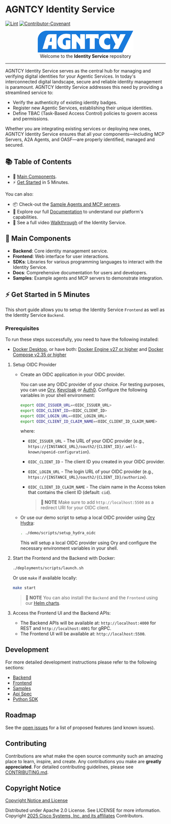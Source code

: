 # AGNTCY Identity Service

[![Lint](https://github.com/agntcy/identity-service/actions/workflows/lint.yml/badge.svg?branch=main)](https://github.com/marketplace/actions/super-linter)
[![Contributor-Covenant](https://img.shields.io/badge/Contributor%20Covenant-2.1-fbab2c.svg)](CODE_OF_CONDUCT.md)

<p align="center">
  <a href="https://agntcy.org">
    <picture>
      <source media="(prefers-color-scheme: dark)" srcset="img/logo-white.png" width="300">
      <img alt="" src="img/logo-color.png" width="300">
    </picture>
  </a>
  <br />
  <caption>Welcome to the <b>Identity Service</b> repository</caption>
</p>

---

AGNTCY Identity Service serves as the central hub for managing and verifying digital identities for your Agentic Services. In today's interconnected digital landscape, secure and reliable identity management is paramount. AGNTCY Identity Service addresses this need by providing a streamlined service to:

- Verify the authenticity of existing identity badges.
- Register new Agentic Services, establishing their unique identities.
- Define TBAC (Task-Based Access Control) policies to govern access and permissions.

Whether you are integrating existing services or deploying new ones, AGNTCY Identity Service ensures that all your components—including MCP Servers, A2A Agents, and OASF—are properly identified, managed and secured.

## 📚 Table of Contents

- 🌟 [Main Components](#-main-components).
- ⚡️ [Get Started](#%EF%B8%8F-get-started-in-5-minutes) in 5 Minutes.

You can also:

- 📦 Check-out the [Sample Agents and MCP servers](samples/README.md).
- 📘 Explore our full [Documentation](https://identity-docs.outshift.com/) to understand our platform's capabilities.
- 📝 See a full video [Walkthrough](https://www.youtube.com/watch?v=CO3YwjRXyQo&t=1s) of the Identity Service.

## 🌟 Main Components

- **Backend**: Core identity management service.
- **Frontend**: Web interface for user interactions.
- **SDKs**: Libraries for various programming languages to interact with the Identity Service.
- **Docs**: Comprehensive documentation for users and developers.
- **Samples**: Example agents and MCP servers to demonstrate integration.

## ⚡️ Get Started in 5 Minutes

This short guide allows you to setup the Identity Service `Frontend` as well as the Identity Service `Backend`.

### Prerequisites

To run these steps successfully, you need to have the following installed:

- [Docker Desktop](https://docs.docker.com/get-docker/), or have both: [Docker Engine v27 or higher](https://docs.docker.com/engine/install/) and [Docker Compose v2.35 or higher](https://docs.docker.com/compose/install/)

1. Setup OIDC Provider

   - Create an OIDC application in your OIDC provider.

     You can use any OIDC provider of your choice. For testing purposes, you can use [Ory](https://www.ory.sh/), [Keycloak](https://www.keycloak.org/) or [Auth0](https://auth0.com/).
     Configure the following variables in your shell environment:

     ```bash
     export OIDC_ISSUER_URL=<OIDC_ISSUER_URL>
     export OIDC_CLIENT_ID=<OIDC_CLIENT_ID>
     export OIDC_LOGIN_URL=<OIDC_LOGIN_URL>
     export OIDC_CLIENT_ID_CLAIM_NAME=<OIDC_CLIENT_ID_CLAIM_NAME>
     ```

     where:

     - `OIDC_ISSUER_URL` - The URL of your OIDC provider (e.g., `https://{INSTANCE_URL}/oauth2/{CLIENT_ID}/.well-known/openid-configuration`).
     - `OIDC_CLIENT_ID` - The client ID you created in your OIDC provider.
     - `OIDC_LOGIN_URL` - The login URL of your OIDC provider (e.g., `https://{INSTANCE_URL}/oauth2/{CLIENT_ID}/authorize`).
     - `OIDC_CLIENT_ID_CLAIM_NAME` - The claim name in the Access token that contains the client ID (default: `cid`).

       > **📝 NOTE**
       > Make sure to add `http://localhost:5500` as a redirect URI for your OIDC client.

   - Or use our demo script to setup a local OIDC provider using [Ory Hydra](https://www.ory.sh/):

     ```bash
     . ./demo/scripts/setup_hydra_oidc
     ```

     This will setup a local OIDC provider using Ory and configure the necessary environment variables in your shell.

2. Start the Frontend and the Backend with Docker:

   ```bash
   ./deployments/scripts/launch.sh
   ```

   Or use `make` if available locally:

   ```bash
   make start
   ```

   > **📝 NOTE**
   > You can also install the `Backend` and the `Frontend` using our [Helm charts](charts).

3. Access the Frontend UI and the Backend APIs:

   - The Backend APIs will be available at: `http://localhost:4000` for REST and `http://localhost:4001` for gRPC.
   - The Frontend UI will be available at: `http://localhost:5500`.

## Development

For more detailed development instructions please refer to the following sections:

- [Backend](backend/README.md)
- [Frontend](frontend/README.md)
- [Samples](samples/README.md)
- [Api Spec](backend/api/spec/README.md)
- [Python SDK](/sdk/python/README.md)

## Roadmap

See the [open issues](https://github.com/agntcy/identity-service/issues) for a list
of proposed features (and known issues).

## Contributing

Contributions are what make the open source community such an amazing place to
learn, inspire, and create. Any contributions you make are **greatly
appreciated**. For detailed contributing guidelines, please see
[CONTRIBUTING.md](CONTRIBUTING.md).

## Copyright Notice

[Copyright Notice and License](LICENSE)

Distributed under Apache 2.0 License. See LICENSE for more information.
Copyright [2025 Cisco Systems, Inc. and its affiliates](https://github.com/agntcy) Contributors.
